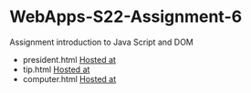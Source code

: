 # WebApps-S22-Assignment-6
Assignment introduction to Java Script and DOM

*   president.html [Hosted at](https://44-563-web-apps-s22.github.io/webapps-s22-assignment-6-mjaichand/president.html)
*   tip.html [Hosted at](https://44-563-web-apps-s22.github.io/webapps-s22-assignment-6-mjaichand/tip.html)
*   computer.html [Hosted at](https://44-563-web-apps-s22.github.io/webapps-s22-assignment-6-mjaichand/computer.html)